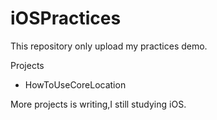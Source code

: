 # iOSPractices
This repository only upload my practices demo.

Projects
- HowToUseCoreLocation

More projects is writing,I still studying iOS.
